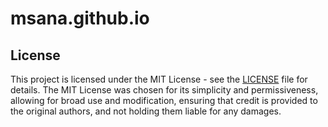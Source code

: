# msana.github.io

## License

This project is licensed under the MIT License - see the [LICENSE]([LICENSE](https://github.com/mojdehsn/msana.github.io/blob/main/LICENSE.md)) file for details. The MIT License was chosen for its simplicity and permissiveness, allowing for broad use and modification, ensuring that credit is provided to the original authors, and not holding them liable for any damages.
